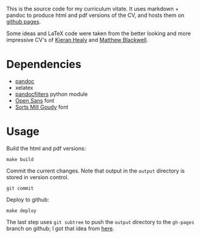 This is the source code for my curriculum vitate.
It uses markdown + pandoc to produce html and pdf versions of the CV, and hosts them on [github pages](http://jrnold.github.io/jrnold-cv).

Some ideas and LaTeX code were taken from the better looking and more impressive CV's of [Kieran Healy](https://github.com/kjhealy/kjh-vita) and [Matthew Blackwell](https://github.com/mattblackwell/blackwell-cv).

Dependencies
============

- [pandoc](http://johnmacfarlane.net/pandoc/index.html)
- xelatex
- [pandocfilters](https://github.com/jgm/pandocfilters) python module
- [Open Sans](http://www.fontsquirrel.com/fonts/open-sans) font
- [Sorts Mill Goudy](http://www.fontsquirrel.com/fonts/Sorts-Mill-Goudy) font

Usage
==========

Build the html and pdf versions:
```
make build
```
Commit the current changes. Note that output in the ``output`` directory is stored in version control.
```
git commit
```
Deploy to github:
```
make deploy
```
The last step uses ``git subtree`` to push the ``output`` directory to the ``gh-pages`` branch on github; I got that idea from [here](http://yeoman.io/learning/deployment.html).
